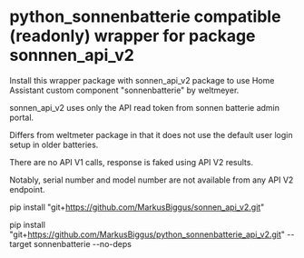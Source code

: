 # python_sonnenbatterie compatible (readonly) wrapper for package sonnnen_api_v2
Install this wrapper package with sonnen_api_v2 package to use Home Assistant custom component "sonnenbatterie" by weltmeyer.

sonnen_api_v2 uses only the API read token from sonnen batterie admin portal.

Differs from weltmeter package in that it does not use the default user login setup in older batteries.

There are no API V1 calls, response is faked using API V2 results.

Notably, serial number and model number are not available from any API V2 endpoint.

pip install "git+https://github.com/MarkusBiggus/sonnen_api_v2.git"

pip install "git+https://github.com/MarkusBiggus/python_sonnenbatterie_api_v2.git" --target sonnenbatterie --no-deps
